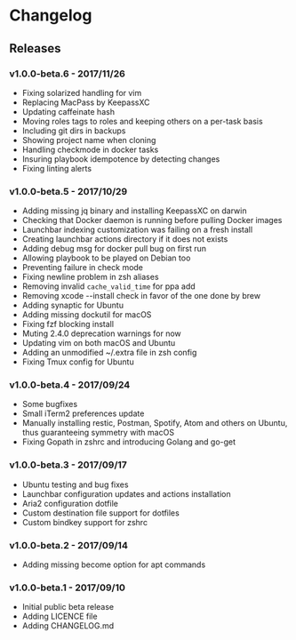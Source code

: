# Changelog

## Releases

### v1.0.0-beta.6 - 2017/11/26

- Fixing solarized handling for vim
- Replacing MacPass by KeepassXC
- Updating caffeinate hash
- Moving roles tags to roles and keeping others on a per-task basis
- Including git dirs in backups
- Showing project name when cloning
- Handling checkmode in docker tasks
- Insuring playbook idempotence by detecting changes
- Fixing linting alerts

### v1.0.0-beta.5 - 2017/10/29

- Adding missing jq binary and installing KeepassXC on darwin
- Checking that Docker daemon is running before pulling Docker images
- Launchbar indexing customization was failing on a fresh install
- Creating launchbar actions directory if it does not exists
- Adding debug msg for docker pull bug on first run
- Allowing playbook to be played on Debian too
- Preventing failure in check mode
- Fixing newline problem in zsh aliases
- Removing invalid `cache_valid_time` for ppa add
- Removing xcode --install check in favor of the one done by brew
- Adding synaptic for Ubuntu
- Adding missing dockutil for macOS
- Fixing fzf blocking install
- Muting 2.4.0 deprecation warnings for now
- Updating vim on both macOS and Ubuntu
- Adding an unmodified ~/.extra file in zsh config
- Fixing Tmux config for Ubuntu

### v1.0.0-beta.4 - 2017/09/24

- Some bugfixes
- Small iTerm2 preferences update
- Manually installing restic, Postman, Spotify, Atom and others on Ubuntu, thus
  guaranteeing symmetry with macOS
- Fixing Gopath in zshrc and introducing Golang and go-get

### v1.0.0-beta.3 - 2017/09/17

- Ubuntu testing and bug fixes
- Launchbar configuration updates and actions installation
- Aria2 configuration dotfile
- Custom destination file support for dotfiles
- Custom bindkey support for zshrc

### v1.0.0-beta.2 - 2017/09/14

- Adding missing become option for apt commands

### v1.0.0-beta.1 - 2017/09/10

- Initial public beta release
- Adding LICENCE file
- Adding CHANGELOG.md
